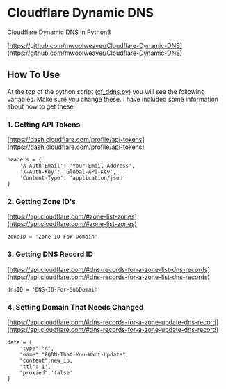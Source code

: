 # Cloudflare Dynamic DNS
Cloudflare Dynamic DNS in Python3

[https://github.com/mwoolweaver/Cloudflare-Dynamic-DNS](https://github.com/mwoolweaver/Cloudflare-Dynamic-DNS)

## How To Use 

At the top of the python script ([cf_ddns.py](https://github.com/mwoolweaver/Cloudflare_Dynamic_DNS/blob/master/cf_ddns.py)) you will see the following variables. Make sure you change these. I have included some information about how to get these

### 1. Getting API Tokens

[https://dash.cloudflare.com/profile/api-tokens](https://dash.cloudflare.com/profile/api-tokens)

```
headers = {
    'X-Auth-Email': 'Your-Email-Address',
    'X-Auth-Key': 'Global-API-Key',
    'Content-Type': 'application/json'
}
```

### 2. Getting Zone ID's 

[https://api.cloudflare.com/#zone-list-zones](https://api.cloudflare.com/#zone-list-zones)

```
zoneID = 'Zone-ID-For-Domain'
```

### 3. Getting DNS Record ID 

[https://api.cloudflare.com/#dns-records-for-a-zone-list-dns-records](https://api.cloudflare.com/#dns-records-for-a-zone-list-dns-records)

```
dnsID = 'DNS-ID-For-SubDomain'
```

### 4. Setting Domain That Needs Changed

[https://api.cloudflare.com/#dns-records-for-a-zone-update-dns-record](https://api.cloudflare.com/#dns-records-for-a-zone-update-dns-record)

```
data = {
    "type":"A",
    "name":"FQDN-That-You-Want-Update",
    "content":new_ip,
    "ttl":'1',
    "proxied":'false'
}
```
